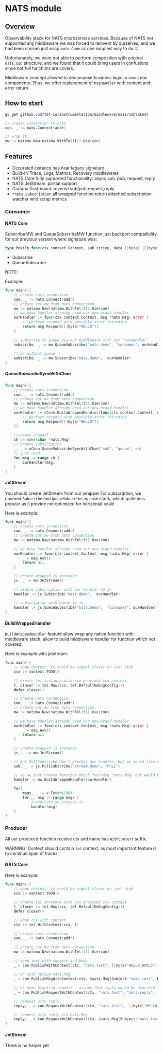 # NATS module

## Overview
Observability stack for NATS microservice services. 
Because of NATS not supported any middleware we was forced to reinvent by ourselves, and we had been chosen just 
wrap `nats.Conn` as one simplest way to do it. 

Unfortunately, we were not able to perform composition with original `nats.Con` structure, and we found that it could bring 
users in confusions since not full functions are covers.

Middleware concept allowed to decompose business logic in small mw components. 
Thus, we offer replacement of `MsgHandler` with context and error return.

## How to start

```bash
go get github.com/tel-io/instrumentation/middleware/nats/v2@latest 
```

```go
// create connection to nats
con, _ := nats.Connect(addr)

// wrap it 
mw := natsmw.New(natsmw.WithTel(t)).Use(con)
```

## Features
* Decorated instance has near legacy signature
* Build-IN Trace, Logs, Metrics, Recovery middlewares
* NATS Core fully supported functionality: async sub, pub, request, reply
* NATS JetStream: partial support
* Grafana Dashboard covered sub/pub,request,reply
* `*nats.Subscription` all wrapped function return attached subscription watcher who scrap metrics

### Consumer
#### NATS Core
SubscribeMW and QueueSubscribeMW function just backport compatibility for our previous version where signature was:
```go
type PostFn func(ctx context.Context, sub string, data []byte) ([]byte, error)
```

* Subscribe
* QueueSubscribe

NOTE: 

Example:
```go
func main(){
    // create nats connection
    con, _ := nats.Connect(addr)
    // create our mw from nats connection
    mw := natsmw.New(natsmw.WithTel(t)).Use(con)
    // we have handler already used our new-brand handler
    ourHandler := func(ctx context.Context, msg *nats.Msg) error {
        // perform respond with possible error returning
        return msg.Respond([]byte("HELLO"))
    }
	
    // subscribe to queue via our middleware with our `ourHandler`
    subscribe, _ := mw.QueueSubscribe("nats.demo", "consumer", ourHandler)
	
	// or without queue
    subscribe, _ := mw.Subscribe("nats.demo",  ourHandler)
}
```

##### QueueSubscribeSyncWithChan
```go
func main(){
    // create nats connection
    con, _ := nats.Connect(addr)
    // create our mw from nats connection
    mw := natsmw.New(natsmw.WithTel(t)).Use(con)
    // we have handler already used our new-brand handler
    ourHandler := nConn.BuildWrappedHandler(func(ctx context.Context, msg *nats.Msg) error{
        // perform respond with possible error returning
        return msg.Respond([]byte("HELLO"))
    })
	
	//create channel
	ch := make(chan *nats.Msg)
	// create subscription
	_, _ = nConn.QueueSubscribeSyncWithChan("sub", "queue", ch)
	// just read
	for msg := range ch {
        ourHandler(msg)
	}
}
```

#### JetStream
You should create JetStream from our wrapper
For subscription, we covered `Subscribe` and `QueueSubscribe` as `push` stack, which quite less popular as it provide not optimized for horizontal scale

Here is example:
```go
func main(){
	// create nats connection
    con, _ := nats.Connect(addr)
    // create our mw from nats connection
    mw := natsmw.New(natsmw.WithTel(t)).Use(con)
	
    // we have handler already used our new-brand handler
    ourHandler := func(ctx context.Context, msg *nats.Msg) error {
        _ = msg.Ack()
        return nil
    }

	// create wrapped js instance
    js, _ := mw.JetStream()
	
    // simple subscription with our handler to js
    handler := js.Subscribe("nats.demo",  ourHandler)
	
	// subscription with queue to js
    handler := js.QueueSubscribe("nats.demo",  "consumer", ourHandler)
}
```

#### BuildWrappedHandler
`BuildWrappedHandler` feature allow wrap any native function with middleware stack, allow to build middleware handler for function which not covered.

Here is example with jetstream:
```go
func main(){
    // some context, it could be signal closer or just stub
    ccx := context.TODO()
    
    // create tel instance with ccx provided ccx context
    t, closer := tel.New(ccx, tel.DefaultDebugConfig())
    defer closer()

	// create nats connection
    con, _ := nats.Connect(addr)
    // create our mw from nats connection
    mw := natsmw.New(natsmw.WithTel(t)).Use(con)
	
    // we have handler already used our new-brand handler
    ourHandler := func(ctx context.Context, msg *nats.Msg) error {
        _ = msg.Ack()
        return nil
    }
    
    // create wrapped js instance
    js, _ := mw.JetStream()

    // but PullSubscribe don't process any handler, but we would like observe this process
    sub, _ := js.PullSubscribe("stream.demo", "PULL")
	
    // so we just create function which func(msg *nats.Msg) but would be processed with our `ourHandler` processor
    handler := mw.BuildWrappedHandler(ourHandler)

    for{
        msgs, _ := v.Fetch(100)
        for _, msg := range msgs {
            //and here we process it
            handler(msg)
    }
}
```
### Producer
All our produced function receive ctx and name has `WithContext` suffix. 

WARNING! Context should contain `tel` context, as most important feature is to continue span of traces

#### NATS Core
Here is example:
```go
func main(){
	// some context, it could be signal closer or just stub
	ccx := context.TODO()
	
	// create tel instance with ccx provided ccx context
    t, closer := tel.New(ccx, tel.DefaultDebugConfig())
    defer closer()

	// wrap ccx with context
    ctx := tel.WithContext(ccx, t)
	
	// create nats connection
    con, _ := nats.Connect(addr)
	
    // create our mw from nats connection
    mw := natsmw.New(natsmw.WithTel(t)).Use(con)
	
	// send just with subject and body
    _ = con.PublishWithContext(ctx, "nats.test", []byte("HELLO_WORLD"))
	
	// or with native nats.Msg 
    _ = con.PublishMsgWithContext(ctx, &nats.Msg{Subject:"nats.test", Data: []byte("HELLO_WORLD"})	
	
	// or none-blocking request - assume that reply would be provided further
	_ = con.PublishRequestWithContext(ctx, "nats.test", "nats.reply", []byte("HELLO_WORLD"))

	// request with reply
    reply, _ = con.RequestWithContext(ctx, "nats.test",  []byte("HELLO_WORLD"))

    // request with reply via nats.Msg
    reply, _ = con.RequestWithContext(ctx, &nats.Msg{Subject:"nats.test", Data: []byte("HELLO_WORLD"})
}
```
#### JetStream
There is no helper yet